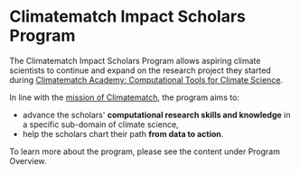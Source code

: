# Climatematch Impact Scholars Program

The Climatematch Impact Scholars Program allows aspiring climate scientists to continue and expand on the research project they started during [Climatematch Academy: Computational Tools for Climate Science](https://comptools.climatematch.io/tutorials/intro.html). 

In line with the [mission of Climatematch](https://academy.climatematch.io/about/mission), the program aims to:
- advance the scholars' **computational research skills and knowledge** in a specific sub-domain of climate science,
- help the scholars chart their path **from data to action**.

To learn more about the program, please see the content under Program Overview.
```{tableofcontents}
```
